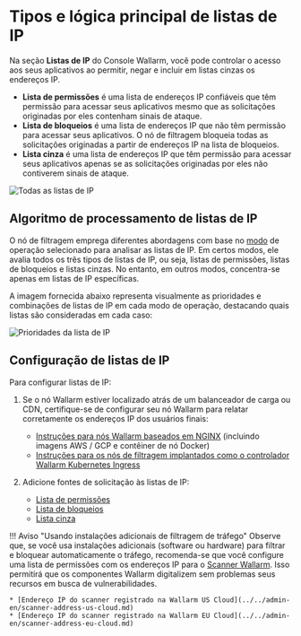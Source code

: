 # Tipos e lógica principal de listas de IP

Na seção **Listas de IP** do Console Wallarm, você pode controlar o acesso aos seus aplicativos ao permitir, negar e incluir em listas cinzas os endereços IP.

* **Lista de permissões** é uma lista de endereços IP confiáveis que têm permissão para acessar seus aplicativos mesmo que as solicitações originadas por eles contenham sinais de ataque.
* **Lista de bloqueios** é uma lista de endereços IP que não têm permissão para acessar seus aplicativos. O nó de filtragem bloqueia todas as solicitações originadas a partir de endereços IP na lista de bloqueios.
* **Lista cinza** é uma lista de endereços IP que têm permissão para acessar seus aplicativos apenas se as solicitações originadas por eles não contiverem sinais de ataque.

![Todas as listas de IP](../../images/user-guides/ip-lists/ip-lists-home-apps.png)

## Algoritmo de processamento de listas de IP

O nó de filtragem emprega diferentes abordagens com base no [modo](../../admin-en/configure-wallarm-mode.md) de operação selecionado para analisar as listas de IP. Em certos modos, ele avalia todos os três tipos de listas de IP, ou seja, listas de permissões, listas de bloqueios e listas cinzas. No entanto, em outros modos, concentra-se apenas em listas de IP específicas.

A imagem fornecida abaixo representa visualmente as prioridades e combinações de listas de IP em cada modo de operação, destacando quais listas são consideradas em cada caso:

![Prioridades da lista de IP](../../images/user-guides/ip-lists/ip-lists-priorities.png)

## Configuração de listas de IP

Para configurar listas de IP:

1. Se o nó Wallarm estiver localizado atrás de um balanceador de carga ou CDN, certifique-se de configurar seu nó Wallarm para relatar corretamente os endereços IP dos usuários finais:

    * [Instruções para nós Wallarm baseados em NGINX](../../admin-en/using-proxy-or-balancer-en.md) (incluindo imagens AWS / GCP e contêiner de nó Docker)
    * [Instruções para os nós de filtragem implantados como o controlador Wallarm Kubernetes Ingress](../../admin-en/configuration-guides/wallarm-ingress-controller/best-practices/report-public-user-ip.md)
2. Adicione fontes de solicitação às listas de IP:

    * [Lista de permissões](allowlist.md)
    * [Lista de bloqueios](denylist.md)
    * [Lista cinza](graylist.md)

!!! Aviso "Usando instalações adicionais de filtragem de tráfego"
    Observe que, se você usa instalações adicionais (software ou hardware) para filtrar e bloquear automaticamente o tráfego, recomenda-se que você configure uma lista de permissões com os endereços IP para o [Scanner Wallarm](../../about-wallarm/detecting-vulnerabilities.md#vulnerability-scanner). Isso permitirá que os componentes Wallarm digitalizem sem problemas seus recursos em busca de vulnerabilidades.

    * [Endereço IP do scanner registrado na Wallarm US Cloud](../../admin-en/scanner-address-us-cloud.md)
    * [Endereço IP do scanner registrado na Wallarm EU Cloud](../../admin-en/scanner-address-eu-cloud.md)